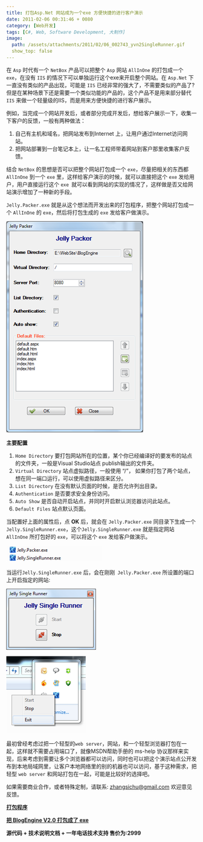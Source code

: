 ```yaml
---
title: 打包Asp.Net 网站成为一个exe 方便快捷的进行客户演示
date: 2011-02-06 00:31:46 + 0080
category: [Web开发]
tags: [C#, Web, Software Development, 大制作]
image:
  path: /assets/attachments/2011/02/06_002743_yvn2SingleRunner.gif
  show_top: false
---
```


在 `Asp` 时代有一个 `NetBox` 产品可以把整个 `Asp` 网站 `AllInOne` 的打包成一个 `exe`，在没有 `IIS` 的情况下可以单独运行这个exe来开启整个网站。在 `Asp.Net` 下一直没有类似的产品出现，可能是 `IIS` 已经非常的强大了，不需要类似的产品了? 但是在某种场景下还是需要一个类似功能的产品的，这个产品不是用来部分替代 `IIS` 来做一个轻量级的IIS，而是用来方便快捷的进行客户展示。  

例如，当完成一个网站开发后，或者部分完成开发后，想给客户展示一下，收集一下客户的反馈，一般有两种做法：  
1. 自己有主机和域名，把网站发布到Internet 上，让用户通过Internet访问网站。  
2. 把网站部署到一台笔记本上，让一名工程师带着网站到客户那里收集客户反馈。  

结合 `NetBox` 的思想是否可以把整个网站打包成一个 `exe`，尽量把相关的东西都 `AllInOne` 到一个 `exe` 里，这样给客户演示的时候，就可以直接把这个 `exe` 发给用户，用户直接运行这个 `exe `就可以看到网站的实现的情况了，这样做是否又给网站演示增加了一种新的手段。  

`Jelly.Packer.exe` 就是从这个想法而开发出来的打包程序，把整个网站打包成一个 `AllInOne` 的 `exe`，然后将打包生成的 `exe` 发给客户做演示。  

![main settings](/assets/attachments/2011/02/06_002541_c02fPacker.gif)  

**主要配置**
1. `Home Directory` 要打包网站所在的位置，某个你已经编译好的要发布的站点的文件夹，一般是Visual Studio站点 publish输出的文件夹。  
1. `Virtual Directory` 站点虚拟路径，一般使用 “/”， 如果你打包了两个站点，想在同一端口运行，可以使用虚拟路径来区分。
1. `List Directory` 在没有默认页面的时候，是否允许列出目录。
1. `Authentication` 是否要求安全身份访问。
1. `Auto Show` 是否自动开启站点，并同时开启默认浏览器访问此站点。
1. `Default Files` 站点默认页面。

当配置好上面的属性后，点 **OK** 后，就会在 `Jelly.Packer.exe` 同目录下生成一个 `Jelly.SingleRunner.exe`，这个`Jelly.SingleRunner.exe` 就是指定网站 `AllInOne` 所打包好的 `exe`，可以将这个 `exe` 发给客户做演示。  

![running](/assets/attachments/2011/02/06_002724_gd6jPackFinished.gif)  

当运行`Jelly.SingleRunner.exe` 后，会在刚刚` Jelly.Packer.exe` 所设置的端口上开启指定的网站:  

![control pannel](/assets/attachments/2011/02/06_002743_yvn2SingleRunner.gif)  

![control pannel](/assets/attachments/2011/02/06_002811_c02fSingleRunnerBar.gif)  

最初曾经考虑过把一个轻型的`web server`，网站，和一个轻型浏览器打包在一起，这样就不需要占用端口了，就像MSDN帮助手册的 ms-help 协议那样来实现，后来考虑到需要让多个浏览器都可以访问，同时也可以把这个演示站点公开发布到本地局域网里，让客户本地网络里的别的机器也可以访问，基于这种需求，把轻型 `web server` 和网站打包在一起，可能是比较好的选择吧。  

如果需要商业合作，或者特殊定制，请联系: zhangsichu@gmail.com 欢迎意见反馈。   

[**打包程序**](/assets/attachments/2011/02/06_003955_khaoJellyPacker.rar)  

[**把 BlogEngine V2.0 打包成了 exe**](/assets/attachments/2011/02/06_033955_blogRngineJellyRunner.rar)

 **源代码 + 技术说明文档 + 一年电话技术支持 售价为:2999**  

